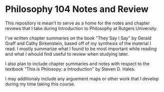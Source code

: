 # Philosophy 104 Notes and Review
This repository is mean't to serve as a home for the notes and chapter reviews that I take during Introduction to Philosophy at Rutgers University.

I've written chapter summaries on the book "They Say I Say" by Gerald Graff and Cathy Birkenstein, based off of my synthesis of the material I read. I mostly summarize what I found to be most important while reading and what I whould find useful to review when studying later.

I also plan to include chapter summaries and notes with respect to the textbook "This is Philosopy: a Introduction" by Steven D. Hales.

I may additionaly include any arguement maps or other work that I develop during my time taking this course.
